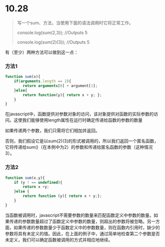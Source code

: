 # 10.28

> 写一个sum、方法，当使用下面的语法调用时它将正常工作。
>
> console.log(sum(2,3));  //Outputs 5
>
> console.log(sum(2)(3)); //Outputs 5

有（至少）两种方法可以做到这一点：

### 方法1

```javascript
function sum(x){
    if(arguments.length == 2){
        return arguments[0] + argument[1];
    }else{
        return function(y){ return x + y; };
    }
}
```

在javascript中，函数提供对参数对象的访问，该对象提供对函数的实际参数的访问。这使我们能够使用length属性在运行时确定传递给函数的参数的数量

如果传递两个参数，我们只需将它们相加并返回。

否则，我们假设它是以sum(2)(3)的形式被调用的，所以我们返回一个匿名函数，它将传递给sum()（在本例中为2）的参数和传递给匿名函数的参数（这种情况3）。

### 方法2

```javascript
function sum(x,y){
    if (y ! == undefined){
        return x +y;
    }else {
        return function (y){ return x + y;};
    }
}
```

当函数被调用时，javascript不需要参数的数量来匹配函数定义中参数的数量。如果传递的参数数量超过了函数定义中参数的数量，则超出的参数将被忽略。另一方面，如果传递的参数数量少于函数定义中的参数数量，则在函数内引用时，缺少的参数将具有未定义的值。因此，在上面的例子中，通过简单地检查第二个参数是否未定义，我们可以确定函数被调用的方式并相应地继续。